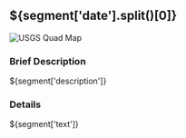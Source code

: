 ## ${segment['date'].split()[0]}

![USGS Quad Map](/images/${segment['map']}.png)

### Brief Description
${segment['description']}

### Details
${segment['text']}
